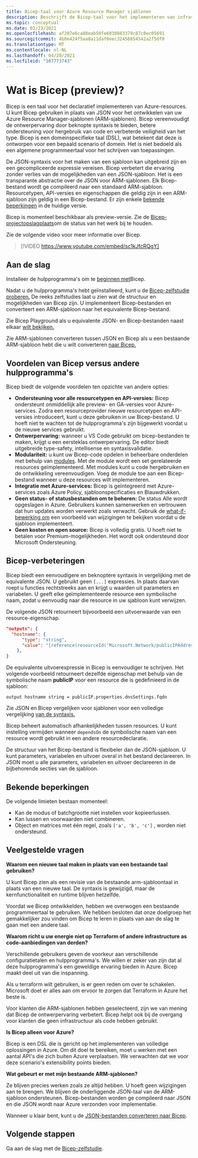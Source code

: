 ```yaml
---
title: Bicep-taal voor Azure Resource Manager sjablonen
description: Beschrijft de Bicep-taal voor het implementeren van infrastructuur in Azure via Azure Resource Manager sjablonen.
ms.topic: conceptual
ms.date: 03/23/2021
ms.openlocfilehash: af207e6ca88eab50fe6030883379c87c0ec05691
ms.sourcegitcommit: 4b0e424f5aa8a11daf0eec32456854542a2f5df0
ms.translationtype: MT
ms.contentlocale: nl-NL
ms.lasthandoff: 04/20/2021
ms.locfileid: "107773743"
---
```

# <a name="what-is-bicep-preview"></a>Wat is Bicep (preview)?

Bicep is een taal voor het declaratief implementeren van Azure-resources. U kunt Bicep gebruiken in plaats van JSON voor het ontwikkelen van uw Azure Resource Manager-sjablonen (ARM-sjablonen). Bicep vereenvoudigt de ontwerpervaring door beknopte syntaxis te bieden, betere ondersteuning voor hergebruik van code en verbeterde veiligheid van het type. Bicep is een domeinspecifieke taal (DSL), wat betekent dat deze is ontworpen voor een bepaald scenario of domein. Het is niet bedoeld als een algemene programmeertaal voor het schrijven van toepassingen.

De JSON-syntaxis voor het maken van een sjabloon kan uitgebreid zijn en een gecompliceerde expressie vereisen. Bicep verbetert die ervaring zonder verlies van de mogelijkheden van een JSON-sjabloon. Het is een transparante abstractie over de JSON voor ARM-sjablonen. Elk Bicep-bestand wordt ge compileerd naar een standaard ARM-sjabloon. Resourcetypen, API-versies en eigenschappen die geldig zijn in een ARM-sjabloon zijn geldig in een Bicep-bestand. Er zijn enkele [bekende beperkingen](#known-limitations) in de huidige versie.

Bicep is momenteel beschikbaar als preview-versie. Zie de [Bicep-projectopslagplaats](https://github.com/Azure/bicep)om de status van het werk bij te houden.

Zie de volgende video voor meer informatie over Bicep.

> [!VIDEO https://www.youtube.com/embed/sc1kJfcRQgY]

## <a name="get-started"></a>Aan de slag

Installeer de hulpprogramma's om te [beginnen met](bicep-install.md)Bicep.

Nadat u de hulpprogramma's hebt geïnstalleerd, kunt u de [Bicep-zelfstudie proberen.](./bicep-tutorial-create-first-bicep.md) De reeks zelfstudies laat u zien wat de structuur en mogelijkheden van Bicep zijn. U implementeert Bicep-bestanden en converteert een ARM-sjabloon naar het equivalente Bicep-bestand.

Zie Bicep Playground als u equivalente JSON- en Bicep-bestanden naast elkaar [wilt bekijken.](https://aka.ms/bicepdemo)

Zie ARM-sjablonen converteren tussen JSON en Bicep als u een bestaande ARM-sjabloon hebt die u wilt converteren [naar Bicep.](bicep-decompile.md)

## <a name="benefits-of-bicep-versus-other-tools"></a>Voordelen van Bicep versus andere hulpprogramma's

Bicep biedt de volgende voordelen ten opzichte van andere opties:

* **Ondersteuning voor alle resourcetypen en API-versies:** Bicep ondersteunt onmiddellijk alle preview- en GA-versies voor Azure-services. Zodra een resourceprovider nieuwe resourcetypen en API-versies introduceert, kunt u deze gebruiken in uw Bicep-bestand. U hoeft niet te wachten tot de hulpprogramma's zijn bijgewerkt voordat u de nieuwe services gebruikt.
* **Ontwerpervaring:** wanneer u VS Code gebruikt om bicep-bestanden te maken, krijgt u een eersteklas ontwerpervaring. De editor biedt uitgebreide type-safety, intellisense en syntaxisvalidatie.
* **Modulariteit:** u kunt uw Bicep-code opdelen in beheerbare onderdelen met behulp van [modules](bicep-modules.md). Met de module wordt een set gerelateerde resources geïmplementeerd. Met modules kunt u code hergebruiken en de ontwikkeling vereenvoudigen. Voeg de module toe aan een Bicep-bestand wanneer u deze resources wilt implementeren.
* **Integratie met Azure-services:** Bicep is geïntegreerd met Azure-services zoals Azure Policy, sjabloonspecificaties en Blauwdrukken.
* **Geen status- of statusbestanden om te beheren:** De status Alle wordt opgeslagen in Azure. Gebruikers kunnen samenwerken en vertrouwen dat hun updates worden verwerkt zoals verwacht. Gebruik de [what-if-bewerking om](template-deploy-what-if.md) een voorbeeld van wijzigingen te bekijken voordat u de sjabloon implementeert.
* **Geen kosten en open source:** Bicep is volledig gratis. U hoeft niet te betalen voor Premium-mogelijkheden. Het wordt ook ondersteund door Microsoft Ondersteuning.

## <a name="bicep-improvements"></a>Bicep-verbeteringen

Bicep biedt een eenvoudigere en beknoptere syntaxis in vergelijking met de equivalente JSON. U gebruikt geen `[...]` expressies. In plaats daarvan roept u functies rechtstreeks aan en krijgt u waarden uit parameters en variabelen. U geeft elke geïmplementeerde resource een symbolische naam, zodat u eenvoudig naar die resource in uw sjabloon kunt verwijzen.

De volgende JSON retourneert bijvoorbeeld een uitvoerwaarde van een resource-eigenschap.

```json
"outputs": {
  "hostname": {
      "type": "string",
      "value": "[reference(resourceId('Microsoft.Network/publicIPAddresses', variables('publicIPAddressName'))).dnsSettings.fqdn]"
    },
}
```

De equivalente uitvoerexpressie in Bicep is eenvoudiger te schrijven. Het volgende voorbeeld retourneert dezelfde eigenschap met behulp van de symbolische naam **publicIP** voor een resource die is gedefinieerd in de sjabloon:

```bicep
output hostname string = publicIP.properties.dnsSettings.fqdn
```

Zie JSON en Bicep vergelijken voor sjablonen voor een volledige vergelijking [van de syntaxis.](compare-template-syntax.md)

Bicep beheert automatisch afhankelijkheden tussen resources. U kunt instelling vermijden wanneer `dependsOn` de symbolische naam van een resource wordt gebruikt in een andere resourcedeclaratie.

De structuur van het Bicep-bestand is flexibeler dan de JSON-sjabloon. U kunt parameters, variabelen en uitvoer overal in het bestand declareeren. In JSON moet u alle parameters, variabelen en uitvoer declareeren in de bijbehorende secties van de sjabloon.

## <a name="known-limitations"></a>Bekende beperkingen

De volgende limieten bestaan momenteel:

* Kan de modus of batchgrootte niet instellen voor kopieerlussen.
* Kan lussen en voorwaarden niet combineren.
* Object en matrices met één regel, zoals `['a', 'b', 'c']` , worden niet ondersteund.

## <a name="faq"></a>Veelgestelde vragen

**Waarom een nieuwe taal maken in plaats van een bestaande taal gebruiken?**

U kunt Bicep zien als een revisie van de bestaande arm-sjabloontaal in plaats van een nieuwe taal. De syntaxis is gewijzigd, maar de kernfunctionaliteit en runtime blijven hetzelfde.

Voordat we Bicep ontwikkelden, hebben we overwogen een bestaande programmeertaal te gebruiken. We hebben besloten dat onze doelgroep het gemakkelijker zou vinden om Bicep te leren in plaats van aan de slag te gaan met een andere taal.

**Waarom richt u uw energie niet op Terraform of andere infrastructure as code-aanbiedingen van derden?**

Verschillende gebruikers geven de voorkeur aan verschillende configuratietalen en hulpprogramma's. We willen er zeker van zijn dat al deze hulpprogramma's een geweldige ervaring bieden in Azure. Bicep maakt deel uit van die inspanning.

Als u terraform wilt gebruiken, is er geen reden om over te schakelen. Microsoft doet er alles aan om ervoor te zorgen dat Terraform in Azure het beste is.

Voor klanten die ARM-sjablonen hebben geselecteerd, zijn we van mening dat Bicep de ontwerpervaring verbetert. Bicep helpt ook bij de overgang voor klanten die geen infrastructuur als code hebben gebruikt.

**Is Bicep alleen voor Azure?**

Bicep is een DSL die is gericht op het implementeren van volledige oplossingen in Azure. Om dit doel te bereiken, moet u werken met een aantal API's die zich buiten Azure verplaatsen. We verwachten dat we voor deze scenario's extensibility points bieden.

**Wat gebeurt er met mijn bestaande ARM-sjablonen?**

Ze blijven precies werken zoals ze altijd hebben. U hoeft geen wijzigingen aan te brengen. We blijven de onderliggende JSON-taal van de ARM-sjabloon ondersteunen. Bicep-bestanden worden ge compileerd naar JSON en die JSON wordt naar Azure verzonden voor implementatie.

Wanneer u klaar bent, kunt u de [JSON-bestanden converteren naar Bicep](bicep-decompile.md).

## <a name="next-steps"></a>Volgende stappen

Ga aan de slag met de [Bicep-zelfstudie](./bicep-tutorial-create-first-bicep.md).
